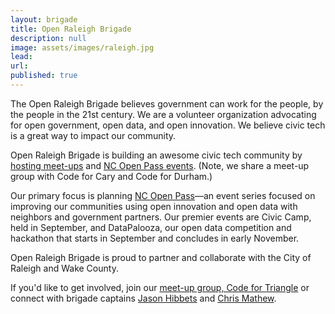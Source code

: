 ```yaml
---
layout: brigade
title: Open Raleigh Brigade
description: null
image: assets/images/raleigh.jpg
lead: 
url: 
published: true
---
```


The Open Raleigh Brigade believes government can work for the people, by the people in the 21st century. We are a volunteer organization advocating for open government, open data, and open innovation. We believe civic tech is a great way to impact our community.

Open Raleigh Brigade is building an awesome civic tech community by [hosting meet-ups](https://www.meetup.com/Triangle-Code-for-America/) and [NC Open Pass events](http://ncopenpass.com). (Note, we share a meet-up group with Code for Cary and Code for Durham.)

Our primary focus is planning [NC Open Pass](http://ncopenpass.com)&mdash;an event series focused on improving our communities using open innovation and open data with neighbors and government partners. Our premier events are Civic Camp, held in September, and DataPalooza, our open data competition and hackathon that starts in September and concludes in early November.

Open Raleigh Brigade is proud to partner and collaborate with the City of Raleigh and Wake County. 

If you'd like to get involved, join our [meet-up group, Code for Triangle](https://www.meetup.com/Triangle-Code-for-America/) or connect with brigade captains [Jason Hibbets](https://twitter.com/jhibbets) and [Chris Mathew](https://twitter.com/christhedba).



